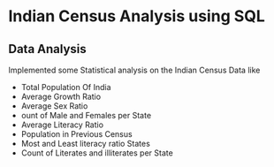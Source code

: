 # Indian Census Analysis using SQL

## Data Analysis

Implemented some Statistical analysis on the Indian Census Data like 
* Total Population Of India
* Average Growth Ratio
* Average Sex Ratio
* ount of Male and Females per State
* Average Literacy Ratio
* Population in Previous Census
* Most and Least literacy ratio States
* Count of Literates and illiterates per State
